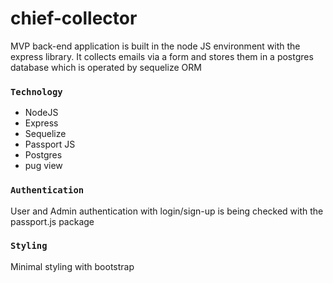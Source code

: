 # chief-collector
MVP back-end application is built in the node JS environment with the express library. It collects emails via a form and stores them in a postgres database which is operated by sequelize ORM
### `Technology`
- NodeJS
- Express
- Sequelize
- Passport JS
- Postgres
- pug view

### `Authentication`
User and Admin authentication with login/sign-up is being checked with the passport.js package
### `Styling`
Minimal styling with bootstrap

